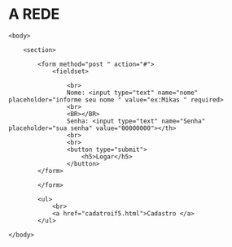 <!DOCTYPE html>
<link rel="stylesheet" href="if.css">
<html lang="pt-br">

<head>
    <h1> A REDE </h1>
</head>

<body>
    </head>


    <body>

        <section>

            <form method="post " action="#">
                <fieldset>

                    <br>
                    Nome: <input type="text" name="nome" placeholder="informe seu nome " value="ex:Mikas " required>
                    <br>
                    <BR></BR>
                    Senha: <input type="text" name="Senha" placeholder="sua senha" value="00000000"></th>
                    <br>
                    <br>
                    <button type="submit">
                        <h5>Logar</h5>
                    </button>
            </form>

            </form>

            <ul>
                <br>
                <a href="cadatroif5.html">Cadastro </a>
            </ul>

    </body>

</html>
</form>

</body>

</html>
